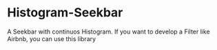 # Histogram-Seekbar
A Seekbar with continuos Histogram. If you want to develop a Filter like Airbnb, you can use this library
